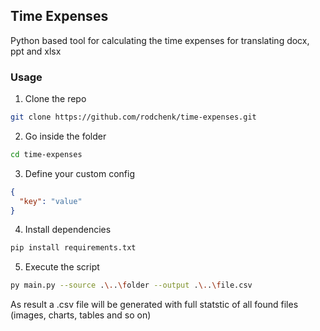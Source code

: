 ## Time Expenses

Python based tool for calculating the time expenses for translating docx, ppt and xlsx

### Usage

1. Clone the repo

```sh
git clone https://github.com/rodchenk/time-expenses.git
```

2. Go inside the folder

```sh
cd time-expenses
```

3. Define your custom config

```json
{
  "key": "value"
}
```

4. Install dependencies

```sh
pip install requirements.txt
```

5. Execute the script

```sh
py main.py --source .\..\folder --output .\..\file.csv
```

As result a .csv file will be generated with full statstic of all found files (images, charts, tables and so on)
